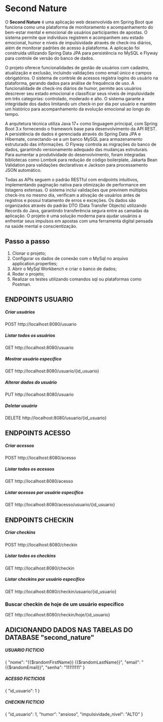 # Second Nature

O **Second Nature** é uma aplicação web desenvolvida em Spring Boot que funciona como uma plataforma de monitoramento e acompanhamento do bem-estar mental e emocional de usuários participantes de apostas. O sistema permite que indivíduos registrem e acompanhem seu estado emocional, humor e níveis de impulsividade através de check-ins diários, além de monitorar padrões de acesso à plataforma. A aplicação foi construída utilizando Spring Data JPA para persistência no MySQL e Flyway para controle de versão do banco de dados.

O projeto oferece funcionalidades de gestão de usuários com cadastro, atualização e exclusão, incluindo validações como email único e campos obrigatórios. O sistema de controle de acessos registra logins do usuário na plataforma, gerando dados para análise de frequência de uso. A funcionalidade de check-ins diários de humor, permite aos usuários descrever seu estado emocional e classificar seus níveis de impulsividade em três categorias: controlado, moderado e alto. O sistema garante a integridade dos dados limitando um check-in por dia por usuário e mantém um histórico para acompanhamento da evolução emocional ao longo do tempo.

A arquitetura técnica utiliza Java 17+ como linguagem principal, com Spring Boot 3.x fornecendo o framework base para desenvolvimento da API REST. A persistência de dados é gerenciada através do Spring Data JPA e Hibernate, conectando-se a um banco MySQL para armazenamento estruturado das informações. O Flyway controla as migrações do banco de dados, garantindo versionamento adequado das mudanças estruturais. Para aumentar a produtividade do desenvolvimento, foram integradas bibliotecas como Lombok para redução de código boilerplate, Jakarta Bean Validation para validações declarativas e Jackson para processamento JSON automático.

Todas as APIs seguem o padrão RESTful com endpoints intuitivos, implementando paginação nativa para otimização de performance em listagens extensas. O sistema inclui validações que previnem múltiplos check-ins no mesmo dia, verificam a ativação de usuários antes de registros e possui tratamento de erros e exceções. Os dados são organizados através do padrão DTO (Data Transfer Objects) utilizando Records do Java, garantindo transferência segura entre as camadas da aplicação. O projeto é uma solução moderna para ajudar usuários a enfrentar seus impulsos em apostas com uma ferramenta digital pensada na saúde mental e conscientização.

## Passo a passo
1. Clonar o projeto;
2. Configurar os dados de conexão com o MySql no arquivo application.properties;
3. Abrir o MySql Workbench e criar o banco de dados;
4. Rodar o projeto;
5. Realizar os testes utilizando comandos sql ou plataformas como Postman.

## ENDPOINTS USUARIO

##### Criar usuários
POST http://localhost:8080/usuario

##### Listar todos os usuários
GET http://localhost:8080/usuario

##### Mostrar usuário específico
GET http://localhost:8080/usuario/{id_usuario}

##### Alterar dados do usuário
PUT http://localhost:8080/usuario

##### Deletar usuário
DELETE http://localhost:8080/usuario/{id_usuario}

## ENDPOINTS ACESSO

##### Criar acessos
POST http://localhost:8080/acesso

##### Listar todos os acessos
GET http://localhost:8080/acesso

##### Listar acessos por usuário específico
GET http://localhost:8080/acesso/usuario/{id_usuario}


## ENDPOINTS CHECKIN

##### Criar checkins
POST http://localhost:8080/checkin

##### Listar todos os checkins
GET http://localhost:8080/checkin

##### Listar checkins por usuário específico  
GET http://localhost:8080/checkin/usuario/{id_usuario}

### Buscar checkin de hoje de um usuário específico
GET http://localhost:8080/checkin/hoje/{id_usuario}



## ADICIONANDO DADOS NAS TABELAS DO DATABASE "second_nature"
##### USUARIO FICTICIO
{
    "nome": "{{$randomFirstName}} {{$randomLastName}}",
    "email": "{{$randomEmail}}",
    "senha": "11111111"
}

##### ACESSO FICTICIOS
{
    "id_usuario": 1
}

##### CHECKIN FICTICIO
{
    "id_usuario": 1,
    "humor": "ansioso",
    "impulsividade_nivel": "ALTO"
}
